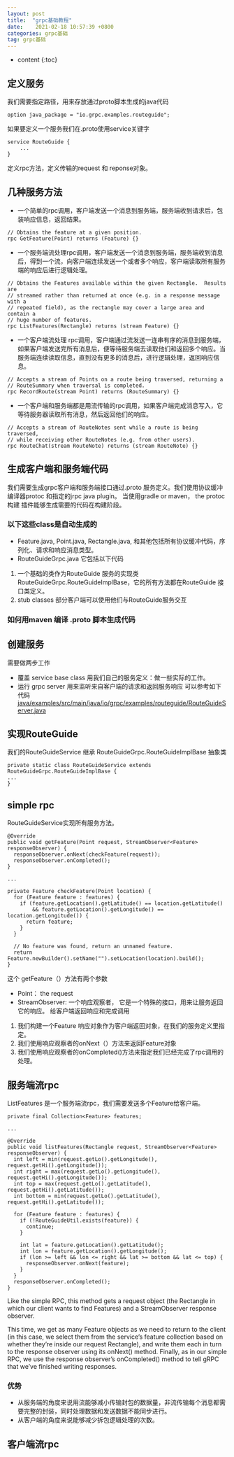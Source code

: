 ```yaml
---
layout: post
title:  "grpc基础教程"
date:    2021-02-18 10:57:39 +0800
categories: grpc基础
tag: grpc基础
---
```


* content
{:toc}

## 定义服务
我们需要指定路径，用来存放通过proto脚本生成的java代码
```
option java_package = "io.grpc.examples.routeguide";
```
如果要定义一个服务我们在.proto使用service关键字
```
service RouteGuide {
    ...
}
```
定义rpc方法，定义传输的request 和 reponse对象。
##  几种服务方法
- 一个简单的rpc调用，客户端发送一个消息到服务端，服务端收到请求后，包装响应信息，返回结果。
```
// Obtains the feature at a given position.
rpc GetFeature(Point) returns (Feature) {}
```
- 一个服务端流处理rpc调用，客户端发送一个消息到服务端，服务端收到消息后，得到一个流，向客户端连续发送一个或者多个响应，客户端读取所有服务端的响应后进行逻辑处理。

```
// Obtains the Features available within the given Rectangle.  Results are
// streamed rather than returned at once (e.g. in a response message with a
// repeated field), as the rectangle may cover a large area and contain a
// huge number of features.
rpc ListFeatures(Rectangle) returns (stream Feature) {}
```

- 一个客户端流处理 rpc调用，客户端通过流发送一连串有序的消息到服务端，如果客户端发送完所有消息后，便等待服务端去读取他们和返回多个响应。当服务端连续读取信息，直到没有更多的消息后，进行逻辑处理，返回响应信息。

```
// Accepts a stream of Points on a route being traversed, returning a
// RouteSummary when traversal is completed.
rpc RecordRoute(stream Point) returns (RouteSummary) {}
```
- 一个客户端和服务端都是用流传输的rpc调用，如果客户端完成消息写入，它等待服务器读取所有消息，然后返回他们的响应。
```
// Accepts a stream of RouteNotes sent while a route is being traversed,
// while receiving other RouteNotes (e.g. from other users).
rpc RouteChat(stream RouteNote) returns (stream RouteNote) {}
```


## 生成客户端和服务端代码
   我们需要生成grpc客户端和服务端接口通过.proto 服务定义。我们使用协议缓冲编译器protoc 和指定的jrpc java plugin。
   当使用gradle or maven， the protoc 构建 插件能够生成需要的代码在构建阶段。
### 以下这些class是自动生成的
- Feature.java, Point.java, Rectangle.java, 和其他包括所有协议缓冲代码，序列化、请求和响应消息类型。
- RouteGuideGrpc.java 它包括以下代码
1. 一个基础的类作为RouteGuide 服务的实现类RouteGuideGrpc.RouteGuideImplBase，它的所有方法都在RouteGuide 接口类定义。
2. stub classes 部分客户端可以使用他们与RouteGuide服务交互
### 如何用maven 编译 .proto 脚本生成代码
## 创建服务
需要做两步工作
- 覆盖 service base class 用我们自己的服务定义：做一些实际的工作。
- 运行 grpc server 用来监听来自客户端的请求和返回服务响应
可以参考如下代码[java/examples/src/main/java/io/grpc/examples/routeguide/RouteGuideServer.java](https://github.com/grpc/grpc-java/blob/master/examples/src/main/java/io/grpc/examples/routeguide/RouteGuideServer.java)
## 实现RouteGuide
我们的RouteGuideService 继承 RouteGuideGrpc.RouteGuideImplBase 抽象类
```
private static class RouteGuideService extends RouteGuideGrpc.RouteGuideImplBase {
...
}
```

## simple rpc

RouteGuideService实现所有服务方法。
```
@Override
public void getFeature(Point request, StreamObserver<Feature> responseObserver) {
  responseObserver.onNext(checkFeature(request));
  responseObserver.onCompleted();
}

...

private Feature checkFeature(Point location) {
  for (Feature feature : features) {
    if (feature.getLocation().getLatitude() == location.getLatitude()
        && feature.getLocation().getLongitude() == location.getLongitude()) {
      return feature;
    }
  }

  // No feature was found, return an unnamed feature.
  return Feature.newBuilder().setName("").setLocation(location).build();
}
```
这个 getFeature（）方法有两个参数
- Point： the request
- StreamObserver<Feature>: 一个响应观察者， 它是一个特殊的接口，用来让服务返回它的响应。
给客户端返回响应和完成调用
1. 我们构建一个Feature 响应对象作为客户端返回对象，在我们的服务定义里指定。
2. 我们使用响应观察者的onNext（）方法来返回Feature对象
3. 我们使用响应观察者的onCompleted()方法来指定我们已经完成了rpc调用的处理。
## 服务端流rpc
ListFeatures 是一个服务端流rpc，我们需要发送多个Feature给客户端。

```
private final Collection<Feature> features;

...

@Override
public void listFeatures(Rectangle request, StreamObserver<Feature> responseObserver) {
  int left = min(request.getLo().getLongitude(), request.getHi().getLongitude());
  int right = max(request.getLo().getLongitude(), request.getHi().getLongitude());
  int top = max(request.getLo().getLatitude(), request.getHi().getLatitude());
  int bottom = min(request.getLo().getLatitude(), request.getHi().getLatitude());

  for (Feature feature : features) {
    if (!RouteGuideUtil.exists(feature)) {
      continue;
    }

    int lat = feature.getLocation().getLatitude();
    int lon = feature.getLocation().getLongitude();
    if (lon >= left && lon <= right && lat >= bottom && lat <= top) {
      responseObserver.onNext(feature);
    }
  }
  responseObserver.onCompleted();
}
```

Like the simple RPC, this method gets a request object (the Rectangle in which our client wants to find Features) and a StreamObserver response observer.

This time, we get as many Feature objects as we need to return to the client (in this case, we select them from the service’s feature collection based on whether they’re inside our request Rectangle), and write them each in turn to the response observer using its onNext() method. Finally, as in our simple RPC, we use the response observer’s onCompleted() method to tell gRPC that we’ve finished writing responses.

### 优势
- 从服务端的角度来说用流能够减小传输封包的数据量，非流传输每个消息都需要完整的封装，同时处理数据和发送数据不能同步进行。
- 从客户端的角度来说能够减少拆包逻辑处理的次数。
## 客户端流rpc

